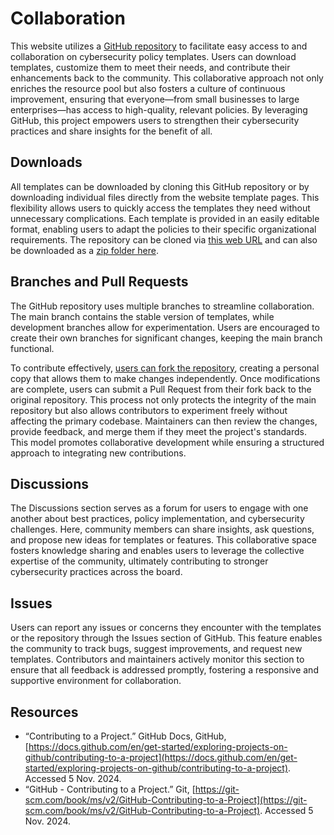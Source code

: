 # Collaboration

This website utilizes a [GitHub repository](https://github.com/EvolvingSysadmin/Practicum) to facilitate easy access to and collaboration on cybersecurity policy templates. Users can download templates, customize them to meet their needs, and contribute their enhancements back to the community. This collaborative approach not only enriches the resource pool but also fosters a culture of continuous improvement, ensuring that everyone—from small businesses to large enterprises—has access to high-quality, relevant policies. By leveraging GitHub, this project empowers users to strengthen their cybersecurity practices and share insights for the benefit of all.

## Downloads

All templates can be downloaded by cloning this GitHub repository or by downloading individual files directly from the website template pages. This flexibility allows users to quickly access the templates they need without unnecessary complications. Each template is provided in an easily editable format, enabling users to adapt the policies to their specific organizational requirements. The repository can be cloned via [this web URL](https://github.com/EvolvingSysadmin/Practicum.git) and can also be downloaded as a [zip folder here](https://github.com/EvolvingSysadmin/Practicum/archive/refs/heads/main.zip).


## Branches and Pull Requests

The GitHub repository uses multiple branches to streamline collaboration. The main branch contains the stable version of templates, while development branches allow for experimentation. Users are encouraged to create their own branches for significant changes, keeping the main branch functional.

To contribute effectively, [users can fork the repository](https://docs.github.com/en/get-started/exploring-projects-on-github/contributing-to-a-project), creating a personal copy that allows them to make changes independently. Once modifications are complete, users can submit a Pull Request from their fork back to the original repository. This process not only protects the integrity of the main repository but also allows contributors to experiment freely without affecting the primary codebase. Maintainers can then review the changes, provide feedback, and merge them if they meet the project's standards. This model promotes collaborative development while ensuring a structured approach to integrating new contributions.

## Discussions

The Discussions section serves as a forum for users to engage with one another about best practices, policy implementation, and cybersecurity challenges. Here, community members can share insights, ask questions, and propose new ideas for templates or features. This collaborative space fosters knowledge sharing and enables users to leverage the collective expertise of the community, ultimately contributing to stronger cybersecurity practices across the board.

## Issues

Users can report any issues or concerns they encounter with the templates or the repository through the Issues section of GitHub. This feature enables the community to track bugs, suggest improvements, and request new templates. Contributors and maintainers actively monitor this section to ensure that all feedback is addressed promptly, fostering a responsive and supportive environment for collaboration.

## Resources

* “Contributing to a Project.” GitHub Docs, GitHub, [https://docs.github.com/en/get-started/exploring-projects-on-github/contributing-to-a-project](https://docs.github.com/en/get-started/exploring-projects-on-github/contributing-to-a-project). Accessed 5 Nov. 2024.
* “GitHub - Contributing to a Project.” Git, [https://git-scm.com/book/ms/v2/GitHub-Contributing-to-a-Project](https://git-scm.com/book/ms/v2/GitHub-Contributing-to-a-Project). Accessed 5 Nov. 2024. 
